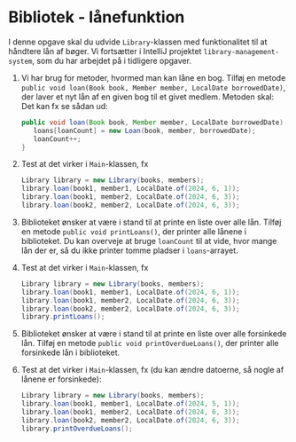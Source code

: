 # Bibliotek - lånefunktion

I denne opgave skal du udvide `Library`-klassen med funktionalitet til at håndtere lån af bøger. Vi fortsætter i IntelliJ projektet `library-management-system`, som du har arbejdet på i tidligere opgaver.

1. Vi har brug for metoder, hvormed man kan låne en bog. Tilføj en metode `public void loan(Book book, Member member, LocalDate borrowedDate)`, der laver et nyt lån af en given bog til et givet medlem. Metoden skal:
   Det kan fx se sådan ud:
   ```java
   public void loan(Book book, Member member, LocalDate borrowedDate) {
      loans[loanCount] = new Loan(book, member, borrowedDate);
      loanCount++;
   }
   ```

2. Test at det virker i `Main`-klassen, fx
   ```java
   Library library = new Library(books, members);
   library.loan(book1, member1, LocalDate.of(2024, 6, 1));
   library.loan(book1, member2, LocalDate.of(2024, 6, 3));
   library.loan(book2, member2, LocalDate.of(2024, 6, 3));
   ```
3. Biblioteket ønsker at være i stand til at printe en liste over alle lån. Tilføj en metode `public void printLoans()`, der printer alle lånene i biblioteket. Du kan overveje at bruge `loanCount` til at vide, hvor mange lån der er, så du ikke printer tomme pladser i `loans`-arrayet.
4. Test at det virker i `Main`-klassen, fx
   ```java
   Library library = new Library(books, members);
   library.loan(book1, member1, LocalDate.of(2024, 6, 1));
   library.loan(book1, member2, LocalDate.of(2024, 6, 3));
   library.loan(book2, member2, LocalDate.of(2024, 6, 3));
   library.printLoans();
   ```
5. Biblioteket ønsker at være i stand til at printe en liste over alle forsinkede lån. Tilføj en metode `public void printOverdueLoans()`, der printer alle forsinkede lån i biblioteket.
6. Test at det virker i `Main`-klassen, fx (du kan ændre datoerne, så nogle af lånene er forsinkede):
   ```java
   Library library = new Library(books, members);
   library.loan(book1, member1, LocalDate.of(2024, 5, 1));
   library.loan(book1, member2, LocalDate.of(2024, 6, 3));
   library.loan(book2, member2, LocalDate.of(2024, 6, 3));
   library.printOverdueLoans();
   ```
